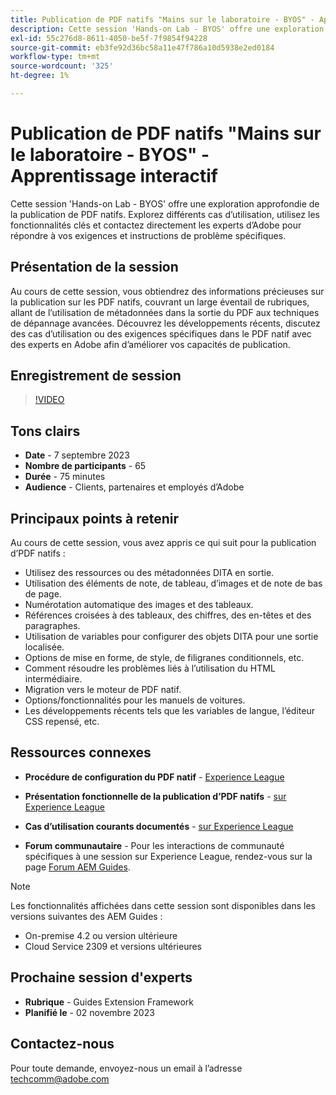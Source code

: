 ```yaml
---
title: Publication de PDF natifs "Mains sur le laboratoire - BYOS" - Apprentissage interactif
description: Cette session 'Hands-on Lab - BYOS' offre une exploration approfondie de la publication de PDF natifs. Explorez différents cas d’utilisation, utilisez les fonctionnalités clés et contactez directement les experts d’Adobe pour répondre à vos exigences et instructions de problème spécifiques.
exl-id: 55c276d8-8611-4050-be5f-7f9854f94228
source-git-commit: eb3fe92d36bc58a11e47f786a10d5938e2ed0184
workflow-type: tm+mt
source-wordcount: '325'
ht-degree: 1%

---
```


# Publication de PDF natifs &quot;Mains sur le laboratoire - BYOS&quot; - Apprentissage interactif

Cette session &#39;Hands-on Lab - BYOS&#39; offre une exploration approfondie de la publication de PDF natifs. Explorez différents cas d’utilisation, utilisez les fonctionnalités clés et contactez directement les experts d’Adobe pour répondre à vos exigences et instructions de problème spécifiques.

## Présentation de la session

Au cours de cette session, vous obtiendrez des informations précieuses sur la publication sur les PDF natifs, couvrant un large éventail de rubriques, allant de l’utilisation de métadonnées dans la sortie du PDF aux techniques de dépannage avancées. Découvrez les développements récents, discutez des cas d’utilisation ou des exigences spécifiques dans le PDF natif avec des experts en Adobe afin d’améliorer vos capacités de publication.

## Enregistrement de session

>[!VIDEO](https://video.tv.adobe.com/v/3424375/native-pdf-aem-guides?quality=12&learn=on)

## Tons clairs

- **Date** - 7 septembre 2023
- **Nombre de participants** - 65
- **Durée** - 75 minutes
- **Audience** - Clients, partenaires et employés d’Adobe

## Principaux points à retenir

Au cours de cette session, vous avez appris ce qui suit pour la publication d’PDF natifs :

- Utilisez des ressources ou des métadonnées DITA en sortie.
- Utilisation des éléments de note, de tableau, d’images et de note de bas de page.
- Numérotation automatique des images et des tableaux.
- Références croisées à des tableaux, des chiffres, des en-têtes et des paragraphes.
- Utilisation de variables pour configurer des objets DITA pour une sortie localisée.
- Options de mise en forme, de style, de filigranes conditionnels, etc.
- Comment résoudre les problèmes liés à l’utilisation du HTML intermédiaire.
- Migration vers le moteur de PDF natif.
- Options/fonctionnalités pour les manuels de voitures.
- Les développements récents tels que les variables de langue, l’éditeur CSS repensé, etc.


## Ressources connexes

- **Procédure de configuration du PDF natif** - [Experience League](https://experienceleague.adobe.com/docs/experience-manager-guides-learn/tutorials/knowledge-base/kb-articles/publishing/configuring-aem-environment-for-native-pdf-publishing.html?lang=en)

- **Présentation fonctionnelle de la publication d’PDF natifs** - [sur Experience League](https://experienceleague.adobe.com/docs/experience-manager-guides-learn/tutorials/knowledge-base/expert-session/native-pdf-publishing-essentials-feb23.html?lang=en)

- **Cas d’utilisation courants documentés** - [sur Experience League](https://experienceleague.adobe.com/docs/experience-manager-guides-learn/tutorials/install-guide/on-prem-ig/output-gen-config/config-native-pdf-publish/content-styles/stylesheet.html?lang=en)

- **Forum communautaire** - Pour les interactions de communauté spécifiques à une session sur Experience League, rendez-vous sur la page  [Forum AEM Guides](https://experienceleaguecommunities.adobe.com/t5/experience-manager-guides/bd-p/xml-documentation-discussions).

>[!NOTE]
>
> Les fonctionnalités affichées dans cette session sont disponibles dans les versions suivantes des AEM Guides :
> - On-premise 4.2 ou version ultérieure
> - Cloud Service 2309 et versions ultérieures

## Prochaine session d&#39;experts

- **Rubrique** - Guides Extension Framework
- **Planifié le** - 02 novembre 2023

## Contactez-nous

Pour toute demande, envoyez-nous un email à l’adresse <techcomm@adobe.com>

